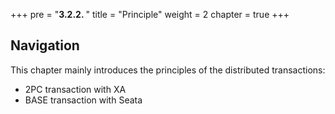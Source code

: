 +++
pre = "<b>3.2.2. </b>"
title = "Principle"
weight = 2
chapter = true
+++

## Navigation

This chapter mainly introduces the principles of the distributed transactions:

* 2PC transaction with XA
* BASE transaction with Seata
